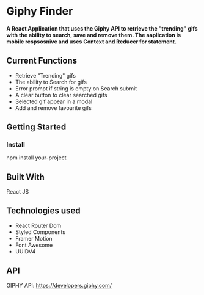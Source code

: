 # Giphy Finder

#### A React Application that uses the Giphy API to retrieve the "trending" gifs with the ability to search, save and remove them. The aaplication is mobile respsosnive and uses Context and Reducer for statement.

## Current Functions
- Retrieve "Trending" gifs
- The ability to Search for gifs
- Error prompt if string is empty on Search submit
- A clear button to clear searched gifs
- Selected gif appear in a modal
- Add and remove favourite gifs

## Getting Started

### Install
npm install your-project

## Built With
React JS

## Technologies used
- React Router Dom
- Styled Components
- Framer Motion
- Font Awesome
- UUIDV4

## API
GIPHY API: https://developers.giphy.com/

